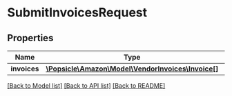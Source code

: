 # SubmitInvoicesRequest

## Properties
Name | Type | Description | Notes
------------ | ------------- | ------------- | -------------
**invoices** | [**\Popsicle\Amazon\Model\VendorInvoices\Invoice[]**](Invoice.md) |  | [optional] 

[[Back to Model list]](../../README.md#documentation-for-models) [[Back to API list]](../../README.md#documentation-for-api-endpoints) [[Back to README]](../../README.md)

